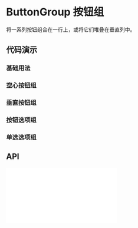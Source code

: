 # ButtonGroup 按钮组

将一系列按钮组合在一行上，或将它们堆叠在垂直列中。

## 代码演示

### 基础用法

<code src="../../packages/wonder-ui/src/ButtonGroup/demo/demo1.tsx"></code>

### 空心按钮组

<code src="../../packages/wonder-ui/src/ButtonGroup/demo/demo2.tsx"></code>

### 垂直按钮组

<code src="../../packages/wonder-ui/src/ButtonGroup/demo/demo3.tsx"></code>

### 按钮选项组

<code src="../../packages/wonder-ui/src/ButtonGroup/demo/demo4.tsx"></code>

### 单选选项组

<code src="../../packages/wonder-ui/src/ButtonGroup/demo/demo5.tsx"></code>

## API

<embed src="../../packages/wonder-ui/src/ButtonGroup/index.md"></embed>
